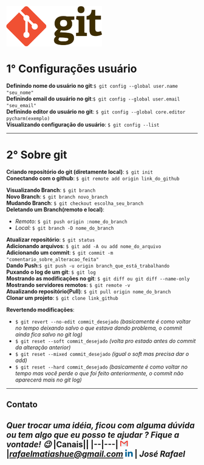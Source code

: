 <img src="https://github.com/gusantos1/icons/blob/main/Git-Logo-2Color.png" width="50%">  

# 1° Configurações usuário  
**Definindo nome do usuário no git**:`$ git config --global user.name "seu_nome"`       
**Definindo email do usuário no git**:`$ git config --global user.email "seu_email"`     
**Definindo editor do usuário no git**: `$ git config --global core.editor pycharm(exemplo)`  
**Visualizando configuração do usuário**: `$ git config --list`

---

# 2° Sobre git
**Criando repositório do git (diretamente local)**: `$ git init`  
**Conectando com o github**: `$ git remote add origin link_do_github`
    
**Visualizando Branch**: `$ git branch`  
**Novo Branch**: `$ git branch novo_branch`  
**Mudando Branch**: `$ git checkout escolha_seu_branch`  
**Deletando um Branch(remoto e local)**:
* _Remoto:_ `$ git push origin :nome_do_branch`
* _Local:_ `$ git branch -D nome_do_branch`   
   
**Atualizar repositório**: `$ git status`      
**Adicionando arquivos**: `$ git add -A ou add nome_do_arquivo`    
**Adicionando um commit**: `$ git commit -m "comentario_sobre_alteracao_feita"`    
**Dando Push**:`$ git push -u origin branch_que_está_trabalhando`  
**Puxando o log de um git**: `$ git log`    
**Mostrando as modificações no git**: `$ git diff ou git diff --name-only`  
**Mostrando servidores remotos**: `$ git remote -v`  
**Atualizando repositório(Pull)**: `$ git pull origin nome_do_branch`  
**Clonar um projeto**: `$ git clone link_github`  
     
**Revertendo modificações**:  
* `$ git revert --no-edit commit_desejado` _(basicamente é como voltar no tempo deixando salvo o que estava dando problema, o commit ainda fica salvo no git log)_  
* `$ git reset --soft commit_desejado` _(volta pro estado antes do commit da alteração anterior)_ 
* `$ git reset --mixed commit_desejado` _(igual o soft mas precisa dar o add)_ 
* `$ git reset --hard commit_desejado` _(basicamente é como voltar no tempo mas você perde o que foi feito anteriormente, o commit não aparecerá mais no git log)_ 


---

## Contato
*Quer trocar uma idéia, ficou com alguma dúvida ou tem algo que eu posso te ajudar ? **Fique a vontade!** :wink:*
|Canais||
|--|---|
<img src="https://github.com/gusantos1/icons/blob/main/gmail.jpg" width="20" height="20"> |*rafaelmatiashue@gmail.com*
<img src="https://github.com/gusantos1/icons/blob/main/010-linkedin.svg" width="20" height="20"> | *José Rafael*
---
